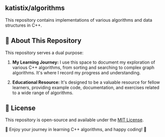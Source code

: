 ## katistix/algorithms

This repository contains implementations of various algorithms and data structures in C++.

## 📖 About This Repository

This repository serves a dual purpose:

1. **My Learning Journey:** I use this space to document my exploration of various C++ algorithms, from sorting and searching to complex graph algorithms. It's where I record my progress and understanding.

2. **Educational Resource:** It's designed to be a valuable resource for fellow learners, providing example code, documentation, and exercises related to a wide range of algorithms.

## 📝 License

This repository is open-source and available under the [MIT License](LICENSE).

🌟 Enjoy your journey in learning C++ algorithms, and happy coding! 🌟
